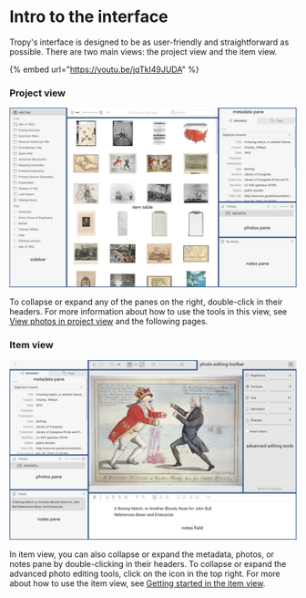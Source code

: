 # Intro to the interface

Tropy's interface is designed to be as user-friendly and straightforward as possible. There are two main views: the project view and the item view.

{% embed url="https://youtu.be/jqTkI49JUDA" %}



### Project view

![Project view, using grid view](../.gitbook/assets/schematic-project-view.jpg)

To collapse or expand any of the panes on the right, double-click in their headers. For more information about how to use the tools in this view, see [View photos in project view](../in-the-project-view/view\_photos.md) and the following pages.

### Item view

![Item view, with advanced editing tools engaged](../.gitbook/assets/schematic-item-view.jpg)

In item view, you can also collapse or expand the metadata, photos, or notes pane by double-clicking in their headers. To collapse or expand the advanced photo editing tools, click on the icon in the top right. For more about how to use the item view, see [Getting started in the item view](../in-the-item-view/item-view-basics.md).
